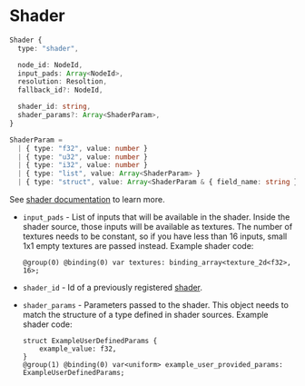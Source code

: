 # Shader

```typescript
Shader {
  type: "shader",

  node_id: NodeId,
  input_pads: Array<NodeId>,
  resolution: Resoltion,
  fallback_id?: NodeId,

  shader_id: string,
  shader_params?: Array<ShaderParam>,
}

ShaderParam = 
  | { type: "f32", value: number }
  | { type: "u32", value: number }
  | { type: "i32", value: number }
  | { type: "list", value: Array<ShaderParam> }
  | { type: "struct", value: Array<ShaderParam & { field_name: string }> }

```

See [shader documentation](https://github.com/membraneframework/video_compositor/wiki/Shader) to learn more.

- `input_pads` - List of inputs that will be available in the shader. Inside the shader source, those inputs will be available as textures. The number of textures needs to be constant, so if you have less than 16 inputs, small 1x1 empty textures are passed instead. Example shader code:

  ```wgsl
  @group(0) @binding(0) var textures: binding_array<texture_2d<f32>, 16>;
  ```


- `shader_id` - Id of a previously registered [shader](https://github.com/membraneframework/video_compositor/wiki/Api-%E2%80%90-renderers#shader).
- `shader_params` - Parameters passed to the shader. This object needs to match the structure of a type defined in shader sources. Example shader code:

  ```wgsl
  struct ExampleUserDefinedParams {
      example_value: f32,
  }
  @group(1) @binding(0) var<uniform> example_user_provided_params: ExampleUserDefinedParams;
  ```
